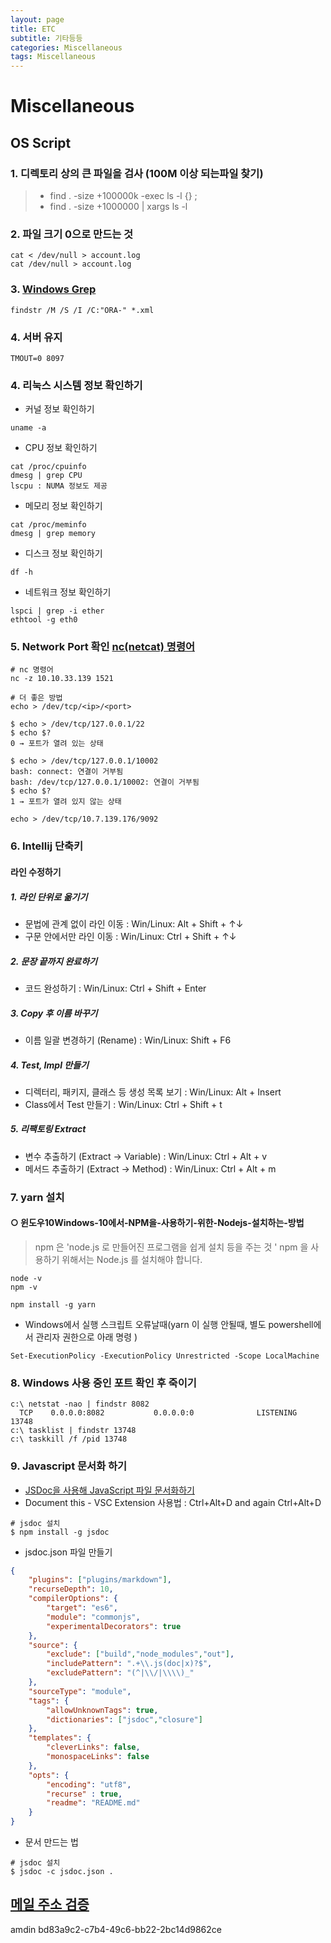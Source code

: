 ```yaml
---
layout: page
title: ETC
subtitle: 기타등등
categories: Miscellaneous
tags: Miscellaneous
---
```


# Miscellaneous

## OS Script

### 1. 디렉토리 상의 큰 파일을 검사 (100M 이상 되는파일 찾기)

> * find . -size +100000k -exec ls -l {} \;
> * find . -size +1000000 | xargs ls -l

### 2. 파일 크기 0으로 만드는 것

```shell
cat < /dev/null > account.log
cat /dev/null > account.log
```

### 3. [Windows Grep](http://antihack.tistory.com/1)

```shell
findstr /M /S /I /C:"ORA-" *.xml
```

### 4. 서버 유지

```shell
TMOUT=0 8097
```

### 4. 리눅스 시스템 정보 확인하기

* 커널 정보 확인하기
  
```shell
uname -a
```

* CPU 정보 확인하기

```shell
cat /proc/cpuinfo
dmesg | grep CPU
lscpu : NUMA 정보도 제공
```

* 메모리 정보 확인하기

```shell
cat /proc/meminfo
dmesg | grep memory
```

* 디스크 정보 확인하기

```shell
df -h
```

* 네트워크 정보 확인하기

```shell
lspci | grep -i ether
ethtool -g eth0
```


### 5. Network Port 확인 [nc(netcat) 명령어](http://tkdguq0110.tistory.com/43)

```shell
# nc 명령어
nc -z 10.10.33.139 1521

# 더 좋은 방법
echo > /dev/tcp/<ip>/<port>

$ echo > /dev/tcp/127.0.0.1/22
$ echo $?
0 → 포트가 열려 있는 상태

$ echo > /dev/tcp/127.0.0.1/10002
bash: connect: 연결이 거부됨
bash: /dev/tcp/127.0.0.1/10002: 연결이 거부됨
$ echo $?
1 → 포트가 열려 있지 않는 상태

echo > /dev/tcp/10.7.139.176/9092

```

### 6. Intellij 단축키

#### 라인 수정하기

##### 1. 라인 단위로 옮기기

* 문법에 관계 없이 라인 이동 : Win/Linux: Alt + Shift + ↑↓
* 구문 안에서만 라인 이동 : Win/Linux: Ctrl + Shift + ↑↓

##### 2. 문장 끝까지 완료하기

* 코드 완성하기 : Win/Linux: Ctrl + Shift + Enter

##### 3. Copy 후 이름 바꾸기

* 이름 일괄 변경하기 (Rename) : Win/Linux: Shift + F6

##### 4. Test, Impl 만들기

* 디렉터리, 패키지, 클래스 등 생성 목록 보기 : Win/Linux: Alt + Insert
* Class에서 Test 만들기 : Win/Linux: Ctrl + Shift + t

##### 5. 리팩토링 Extract

* 변수 추출하기 (Extract -> Variable) : Win/Linux: Ctrl + Alt + v
* 메서드 추출하기 (Extract -> Method) : Win/Linux: Ctrl + Alt + m

### 7. yarn 설치

#### ○ 윈도우10Windows-10에서-NPM을-사용하기-위한-Nodejs-설치하는-방법

> npm 은 'node.js 로 만들어진 프로그램을 쉽게 설치 등을 주는 것 '
> npm 을 사용하기 위해서는 Node.js 를 설치해야 합니다.

```shell
node -v
npm -v
```

```shell
npm install -g yarn
```

* Windows에서 실행 스크립트 오류날때(yarn 이 실행 안될때, 별도 powershell에서 관리자 권한으로 아래 명령 )

```shell
Set-ExecutionPolicy -ExecutionPolicy Unrestricted -Scope LocalMachine
```

### 8. Windows 사용 중인 포트 확인 후 죽이기

```shell
c:\ netstat -nao | findstr 8082
  TCP    0.0.0.0:8082           0.0.0.0:0              LISTENING       13748
c:\ tasklist | findstr 13748
c:\ taskkill /f /pid 13748
```

### 9. Javascript 문서화 하기

* [JSDoc을 사용해 JavaScript 파일 문서화하기](https://velog.io/@yijaee/JSDoc을-사용해-JavaScript-파일-문서화하기#문서화-하기)
* Document this - VSC Extension 사용법 : Ctrl+Alt+D and again Ctrl+Alt+D

```shell
# jsdoc 설치
$ npm install -g jsdoc
```

* jsdoc.json 파일 만들기
  
```json
{
    "plugins": ["plugins/markdown"],
    "recurseDepth": 10,
    "compilerOptions": {
        "target": "es6",
        "module": "commonjs",
        "experimentalDecorators": true
    },    
    "source": {     
        "exclude": ["build","node_modules","out"],        
        "includePattern": ".+\\.js(doc|x)?$",
        "excludePattern": "(^|\\/|\\\\)_"
    },
    "sourceType": "module",
    "tags": {
        "allowUnknownTags": true,
        "dictionaries": ["jsdoc","closure"]
    },
    "templates": {
        "cleverLinks": false,
        "monospaceLinks": false
    },
    "opts": {
        "encoding": "utf8",
        "recurse" : true,              
        "readme": "README.md"
    }    
}
```

* 문서 만드는 법
 
```shell
# jsdoc 설치
$ jsdoc -c jsdoc.json .
```

## [메일 주소 검증](http://www.verifyemailaddress.org/)
amdin bd83a9c2-c7b4-49c6-bb22-2bc14d9862ce